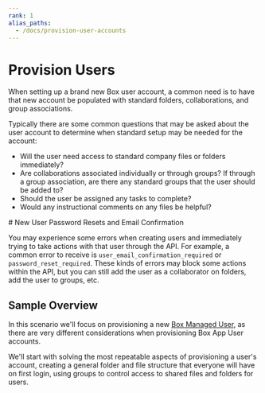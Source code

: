 ```yaml
---
rank: 1
alias_paths:
  - /docs/provision-user-accounts
---
```


# Provision Users

When setting up a brand new Box user account, a common need is to have that new
account be populated with standard folders, collaborations, and group
associations.

Typically there are some common questions that may be asked about the user
account to determine when standard setup may be needed for the account:

* Will the user need access to standard company files or folders immediately?
* Are collaborations associated individually or through groups? If through a
group association, are there any standard groups that the user should be added
to?
* Should the user be assigned any tasks to complete?
* Would any instructional comments on any files be helpful?

<Message danger>
  # New User Password Resets and Email Confirmation

  You may experience some errors when creating users and immediately trying to
  take actions with that user through the API. For example, a common error to
  receive is `user_email_confirmation_required` or `password_reset_required`.
  These kinds of errors may block some actions within the API, but you can
  still add the user as a collaborator on folders, add the user to groups, etc.
</Message>

## Sample Overview

In this scenario we'll focus on provisioning a new
[Box Managed User][managed], as there
are very different considerations when provisioning Box App User accounts.

We'll start with solving the most repeatable aspects of
provisioning a user's account, creating a general folder and file structure
that everyone will have on first login, using groups to control access to
shared files and folders for users.

[managed]:page://platform/user-types/#managed-users
